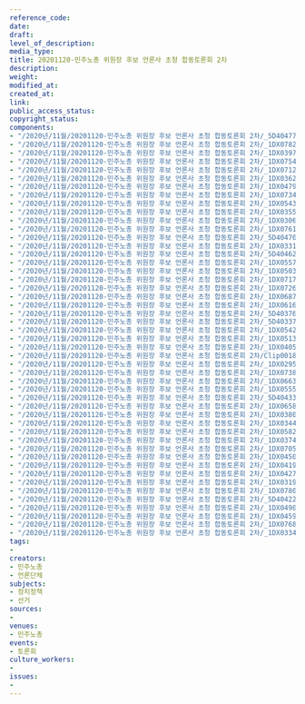 ```yaml
---
reference_code: 
date: 
draft: 
level_of_description: 
media_type: 
title: 20201120-민주노총 위원장 후보 언론사 초청 합동토론회 2차
description: 
weight: 
modified_at: 
created_at: 
link: 
public_access_status: 
copyright_status: 
components:
- "/2020년/11월/20201120-민주노총 위원장 후보 언론사 초청 합동토론회 2차/_5D40477.jpg"
- "/2020년/11월/20201120-민주노총 위원장 후보 언론사 초청 합동토론회 2차/_1DX0782.jpg"
- "/2020년/11월/20201120-민주노총 위원장 후보 언론사 초청 합동토론회 2차/_1DX0397.jpg"
- "/2020년/11월/20201120-민주노총 위원장 후보 언론사 초청 합동토론회 2차/_1DX0754.jpg"
- "/2020년/11월/20201120-민주노총 위원장 후보 언론사 초청 합동토론회 2차/_1DX0712.jpg"
- "/2020년/11월/20201120-민주노총 위원장 후보 언론사 초청 합동토론회 2차/_1DX0362.jpg"
- "/2020년/11월/20201120-민주노총 위원장 후보 언론사 초청 합동토론회 2차/_1DX0479.jpg"
- "/2020년/11월/20201120-민주노총 위원장 후보 언론사 초청 합동토론회 2차/_1DX0734.jpg"
- "/2020년/11월/20201120-민주노총 위원장 후보 언론사 초청 합동토론회 2차/_1DX0543.jpg"
- "/2020년/11월/20201120-민주노총 위원장 후보 언론사 초청 합동토론회 2차/_1DX0355.jpg"
- "/2020년/11월/20201120-민주노총 위원장 후보 언론사 초청 합동토론회 2차/_1DX0306.jpg"
- "/2020년/11월/20201120-민주노총 위원장 후보 언론사 초청 합동토론회 2차/_1DX0761.jpg"
- "/2020년/11월/20201120-민주노총 위원장 후보 언론사 초청 합동토론회 2차/_5D40470.jpg"
- "/2020년/11월/20201120-민주노총 위원장 후보 언론사 초청 합동토론회 2차/_1DX0331.jpg"
- "/2020년/11월/20201120-민주노총 위원장 후보 언론사 초청 합동토론회 2차/_5D40462.jpg"
- "/2020년/11월/20201120-민주노총 위원장 후보 언론사 초청 합동토론회 2차/_1DX0557.jpg"
- "/2020년/11월/20201120-민주노총 위원장 후보 언론사 초청 합동토론회 2차/_1DX0503.jpg"
- "/2020년/11월/20201120-민주노총 위원장 후보 언론사 초청 합동토론회 2차/_1DX0717.jpg"
- "/2020년/11월/20201120-민주노총 위원장 후보 언론사 초청 합동토론회 2차/_1DX0726.jpg"
- "/2020년/11월/20201120-민주노총 위원장 후보 언론사 초청 합동토론회 2차/_1DX0687.jpg"
- "/2020년/11월/20201120-민주노총 위원장 후보 언론사 초청 합동토론회 2차/_1DX0616.jpg"
- "/2020년/11월/20201120-민주노총 위원장 후보 언론사 초청 합동토론회 2차/_5D40376.jpg"
- "/2020년/11월/20201120-민주노총 위원장 후보 언론사 초청 합동토론회 2차/_5D40337.jpg"
- "/2020년/11월/20201120-민주노총 위원장 후보 언론사 초청 합동토론회 2차/_1DX0542.jpg"
- "/2020년/11월/20201120-민주노총 위원장 후보 언론사 초청 합동토론회 2차/_1DX0513.jpg"
- "/2020년/11월/20201120-민주노총 위원장 후보 언론사 초청 합동토론회 2차/_1DX0405.jpg"
- "/2020년/11월/20201120-민주노총 위원장 후보 언론사 초청 합동토론회 2차/Clip0018.MXF_20201120_130927.241.jpg"
- "/2020년/11월/20201120-민주노총 위원장 후보 언론사 초청 합동토론회 2차/_1DX0295.jpg"
- "/2020년/11월/20201120-민주노총 위원장 후보 언론사 초청 합동토론회 2차/_1DX0738.jpg"
- "/2020년/11월/20201120-민주노총 위원장 후보 언론사 초청 합동토론회 2차/_1DX0663.jpg"
- "/2020년/11월/20201120-민주노총 위원장 후보 언론사 초청 합동토론회 2차/_1DX0555.jpg"
- "/2020년/11월/20201120-민주노총 위원장 후보 언론사 초청 합동토론회 2차/_5D40433.jpg"
- "/2020년/11월/20201120-민주노총 위원장 후보 언론사 초청 합동토론회 2차/_1DX0658.jpg"
- "/2020년/11월/20201120-민주노총 위원장 후보 언론사 초청 합동토론회 2차/_1DX0380.jpg"
- "/2020년/11월/20201120-민주노총 위원장 후보 언론사 초청 합동토론회 2차/_1DX0344.jpg"
- "/2020년/11월/20201120-민주노총 위원장 후보 언론사 초청 합동토론회 2차/_1DX0582.jpg"
- "/2020년/11월/20201120-민주노총 위원장 후보 언론사 초청 합동토론회 2차/_1DX0374.jpg"
- "/2020년/11월/20201120-민주노총 위원장 후보 언론사 초청 합동토론회 2차/_1DX0705.jpg"
- "/2020년/11월/20201120-민주노총 위원장 후보 언론사 초청 합동토론회 2차/_1DX0450.jpg"
- "/2020년/11월/20201120-민주노총 위원장 후보 언론사 초청 합동토론회 2차/_1DX0419.jpg"
- "/2020년/11월/20201120-민주노총 위원장 후보 언론사 초청 합동토론회 2차/_1DX0427.jpg"
- "/2020년/11월/20201120-민주노총 위원장 후보 언론사 초청 합동토론회 2차/_1DX0319.jpg"
- "/2020년/11월/20201120-민주노총 위원장 후보 언론사 초청 합동토론회 2차/_1DX0780.jpg"
- "/2020년/11월/20201120-민주노총 위원장 후보 언론사 초청 합동토론회 2차/_5D40422.jpg"
- "/2020년/11월/20201120-민주노총 위원장 후보 언론사 초청 합동토론회 2차/_1DX0490.jpg"
- "/2020년/11월/20201120-민주노총 위원장 후보 언론사 초청 합동토론회 2차/_1DX0459.jpg"
- "/2020년/11월/20201120-민주노총 위원장 후보 언론사 초청 합동토론회 2차/_1DX0768.jpg"
- "/2020년/11월/20201120-민주노총 위원장 후보 언론사 초청 합동토론회 2차/_1DX0334.jpg"
tags:
- 
creators:
- 민주노총
- 언론단체
subjects:
- 정치정책
- 선거
sources:
- 
venues:
- 민주노총
events:
- 토론회
culture_workers:
- 
issues:
- 
---
```

